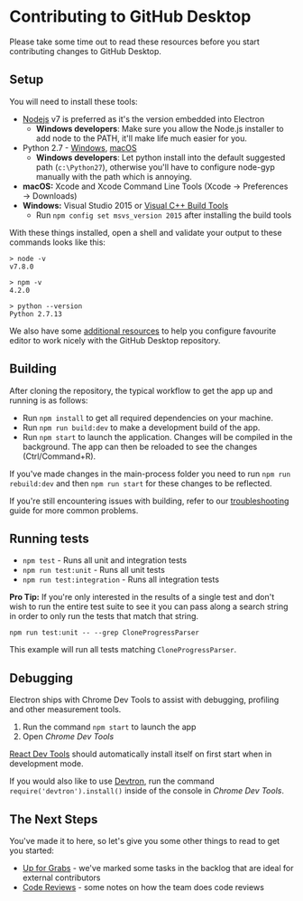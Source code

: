 # Contributing to GitHub Desktop

Please take some time out to read these resources before you start contributing
changes to GitHub Desktop.

## Setup

You will need to install these tools:

 - [Nodejs](https://nodejs.org) v7 is preferred as it's the version embedded into Electron
    - **Windows developers**:  Make sure you allow the Node.js installer to add
      node to the PATH, it'll make life much easier for you.
 - Python 2.7 - [Windows](https://www.python.org/downloads/windows/), [macOS](https://www.python.org/downloads/mac-osx/)
    - **Windows developers**: Let python install into the default suggested path
      (`c:\Python27`), otherwise you'll have to configure node-gyp manually with
      the path which is annoying.
 - **macOS:** Xcode and Xcode Command Line Tools (Xcode -> Preferences -> Downloads)
 - **Windows:** Visual Studio 2015 or [Visual C++ Build Tools](http://go.microsoft.com/fwlink/?LinkId=691126)
    - Run `npm config set msvs_version 2015` after installing the build tools

With these things installed, open a shell and validate your output to these commands looks like this:

```
> node -v
v7.8.0

> npm -v
4.2.0

> python --version
Python 2.7.13
```

We also have some [additional resources](./docs/contributing/tooling.md) to help you configure
favourite editor to work nicely with the GitHub Desktop repository.

## Building

After cloning the repository, the typical workflow to get the app up and running
is as follows:

* Run `npm install` to get all required dependencies on your machine.
* Run `npm run build:dev` to make a development build of the app.
* Run `npm start` to launch the application. Changes will be compiled in the
  background. The app can then be reloaded to see the changes (Ctrl/Command+R).

If you've made changes in the main-process folder you need to run `npm run
rebuild:dev` and then `npm run start` for these changes to be reflected.

If you're still encountering issues with building, refer to our
[troubleshooting](./docs/contributing/troubleshooting.md) guide for more common
problems.

## Running tests

- `npm test` - Runs all unit and integration tests
- `npm run test:unit` - Runs all unit tests
- `npm run test:integration` - Runs all integration tests

**Pro Tip:** If you're only interested in the results of a single test and don't
wish to run the entire test suite to see it you can pass along a search string
in order to only run the tests that match that string.

```
npm run test:unit -- --grep CloneProgressParser
```

This example will run all tests matching `CloneProgressParser`.

## Debugging

Electron ships with Chrome Dev Tools to assist with debugging, profiling and
other measurement tools.

1. Run the command `npm start` to launch the app
2. Open _Chrome Dev Tools_

[React Dev
Tools](https://chrome.google.com/webstore/detail/react-developer-tools/fmkadmapgofadopljbjfkapdkoienihi?hl=en)
should automatically install itself on first start when in development mode.

If you would also like to use [Devtron](http://electron.atom.io/devtron/), run
the command `require('devtron').install()` inside of the console in _Chrome Dev
Tools_.

## The Next Steps

You've made it to here, so let's give you some other things to read to get you started:

 - [Up for Grabs](./docs/process/up-for-grabs.md) - we've marked some tasks in
   the backlog that are ideal for external contributors
 - [Code Reviews](./docs/process/reviews.md) - some notes on how the team does
   code reviews
